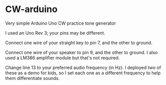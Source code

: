 # CW-arduino
Very simple Arduino Uno CW practice tone generator

I used an Uno Rev 3; your pins may be different.

Connect one wire of your straight key to pin 7, and the other to ground.

Connect one wire of your speaker to pin 9, and the other to ground. I also used a LM386 amplifier module but that's not required.

Change line 13 to your preferred audio frequency (in Hz). I deployed two of these as a demo for kids, so I set each one as a different frequency to help them differentiate sounds.
